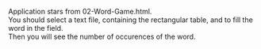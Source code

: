 Application stars from 02-Word-Game.html.  
You should select a text file, containing the rectangular table, and to fill the word in the field.  
Then you will see the number of occurences of the word.  